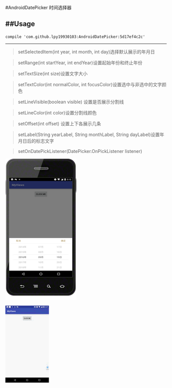 #AndroidDatePicker  时间选择器

##Usage
---
`compile 'com.github.lpy19930103:AndroidDatePicker:5d17ef4c2c'`
***

> setSelectedItem(int year, int month, int day)选择默认展示的年月日

> setRange(int startYear, int endYear)设置起始年份和终止年份

> setTextSize(int size)设置文字大小

> setTextColor(int normalColor, int focusColor)设置选中与非选中的文字颜色

> setLineVisible(boolean visible) 设置是否展示分割线

> setLineColor(int color)设置分割线颜色

> setOffset(int offset) 设置上下各展示几条

> setLabel(String yearLabel, String monthLabel, String dayLabel)设置年月日后的标志文字

> setOnDatePickListener(DatePicker.OnPickListener listener)


 ![image](https://github.com/lpy19930103/AndroidDatePicker/blob/master/androidDatePicker1.png)
 
 ![image](https://github.com/lpy19930103/AndroidDatePicker/blob/master/datepicker.gif)
